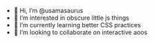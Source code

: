 - 👋 Hi, I’m @usamasaurus
- 👀 I’m interested in obscure little js things
- 🌱 I’m currently learning better CSS practices
- 💞️ I’m looking to collaborate on interactive aoos

